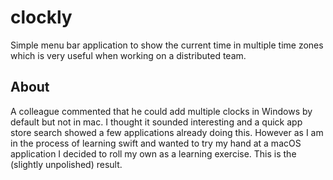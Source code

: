 # clockly

Simple menu bar application to show the current time in multiple time zones which is very useful when working on a distributed team. 

## About
A colleague commented that he could add multiple clocks in Windows by default but not in mac. I thought it sounded interesting and a quick app store search showed a few applications already doing this. However as I am in the process of learning swift and wanted to try my hand at a macOS application I decided to roll my own as a learning exercise. This is the (slightly unpolished) result.
